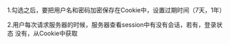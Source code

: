 <!-- 记住我 -->

1.勾选之后，要把用户名和密码加密保存在Cookie中，设置过期时间（7天，1年）

2.用户每次请求服务器的时候，服务器查看session中有没有会话，若有，登录状态
    没有，从Cookie中获取